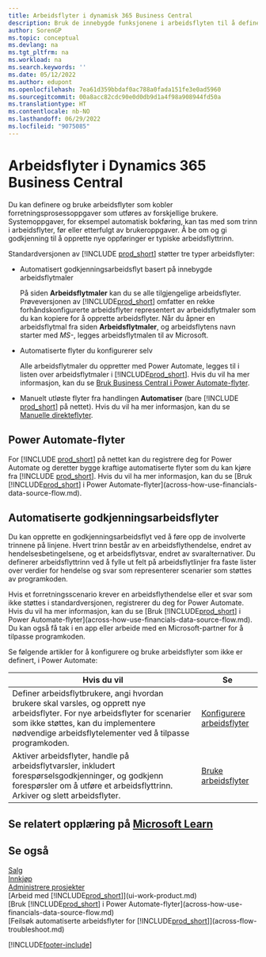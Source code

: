 ```yaml
---
title: Arbeidsflyter i dynamisk 365 Business Central
description: Bruk de innebygde funksjonene i arbeidsflyten til å definere godkjenningsarbeidsflyter til å supplere automatiserte arbeidsflyter basert på Power Automate. Du kan konfigurere trinn for å tildele oppgaver til forskjellige personer som en del av de ulike forretningsprosessoppgavene.
author: SorenGP
ms.topic: conceptual
ms.devlang: na
ms.tgt_pltfrm: na
ms.workload: na
ms.search.keywords: ''
ms.date: 05/12/2022
ms.author: edupont
ms.openlocfilehash: 7ea61d359bbdaf0ac788a0fada151fe3e0ad5960
ms.sourcegitcommit: 00a8acc82cdc90e0d0db9d1a4f98a908944fd50a
ms.translationtype: HT
ms.contentlocale: nb-NO
ms.lasthandoff: 06/29/2022
ms.locfileid: "9075085"
---
```

# <a name="workflows-in-dynamics-365-business-central"></a>Arbeidsflyter i Dynamics 365 Business Central

Du kan definere og bruke arbeidsflyter som kobler forretningsprosessoppgaver som utføres av forskjellige brukere. Systemoppgaver, for eksempel automatisk bokføring, kan tas med som trinn i arbeidsflyter, før eller etterfulgt av brukeroppgaver. Å be om og gi godkjenning til å opprette nye oppføringer er typiske arbeidsflyttrinn.  

Standardversjonen av [!INCLUDE [prod_short](includes/prod_short.md)] støtter tre typer arbeidsflyter:

* Automatisert godkjenningsarbeidsflyt basert på innebygde arbeidsflytmaler  

  På siden **Arbeidsflytmaler** kan du se alle tilgjengelige arbeidsflyter. Prøveversjonen av [!INCLUDE[prod_short](includes/prod_short.md)] omfatter en rekke forhåndskonfigurerte arbeidsflyter representert av arbeidsflytmaler som du kan kopiere for å opprette arbeidsflyter. Når du åpner en arbeidsflytmal fra siden **Arbeidsflytmaler**, og arbeidsflytens navn starter med *MS-*, legges arbeidsflytmalen til av Microsoft.  
* Automatiserte flyter du konfigurerer selv  

  Alle arbeidsflytmaler du oppretter med Power Automate, legges til i listen over arbeidsflytmaler i [!INCLUDE[prod_short](includes/prod_short.md)]. Hvis du vil ha mer informasjon, kan du se [Bruk Business Central i Power Automate-flyter](across-how-use-financials-data-source-flow.md).  
* Manuelt utløste flyter fra handlingen **Automatiser** (bare [!INCLUDE [prod_short](includes/prod_short.md)] på nettet). Hvis du vil ha mer informasjon, kan du se [Manuelle direkteflyter](across-how-use-financials-data-source-flow.md#manual-instant-flows).  

## <a name="power-automate-flows"></a>Power Automate-flyter

For [!INCLUDE [prod_short](includes/prod_short.md)] på nettet kan du registrere deg for Power Automate og deretter bygge kraftige automatiserte flyter som du kan kjøre fra [!INCLUDE [prod_short](includes/prod_short.md)]. Hvis du vil ha mer informasjon, kan du se [Bruk [!INCLUDE[prod_short](includes/prod_short.md)] i Power Automate-flyter](across-how-use-financials-data-source-flow.md).  

## <a name="automated-approval-workflows"></a>Automatiserte godkjenningsarbeidsflyter

Du kan opprette en godkjenningsarbeidsflyt ved å føre opp de involverte trinnene på linjene. Hvert trinn består av en arbeidsflythendelse, endret av hendelsesbetingelsene, og et arbeidsflytsvar, endret av svaralternativer. Du definerer arbeidsflyttrinn ved å fylle ut felt på arbeidsflytlinjer fra faste lister over verdier for hendelse og svar som representerer scenarier som støttes av programkoden.  

Hvis et forretningsscenario krever en arbeidsflythendelse eller et svar som ikke støttes i standardversjonen, registrerer du deg for Power Automate. Hvis du vil ha mer informasjon, kan du se [Bruk [!INCLUDE[prod_short](includes/prod_short.md)] i Power Automate-flyter](across-how-use-financials-data-source-flow.md). Du kan også få tak i en app eller arbeide med en Microsoft-partner for å tilpasse programkoden.  

Se følgende artikler for å konfigurere og bruke arbeidsflyter som ikke er definert, i Power Automate:  

|**Hvis du vil**|**Se**|  
|------------|-------------|  
|Definer arbeidsflytbrukere, angi hvordan brukere skal varsles, og opprett nye arbeidsflyter. For nye arbeidsflyter for scenarier som ikke støttes, kan du implementere nødvendige arbeidsflytelementer ved å tilpasse programkoden.|[Konfigurere arbeidsflyter](across-set-up-workflows.md)|  
|Aktiver arbeidsflyter, handle på arbeidsflytvarsler, inkludert forespørselsgodkjenninger, og godkjenn forespørsler om å utføre et arbeidsflyttrinn. Arkiver og slett arbeidsflyter.|[Bruke arbeidsflyter](across-use-workflows.md)|  

## <a name="see-related-training-at-microsoft-learn"></a>Se relatert opplæring på [Microsoft Learn](/learn/modules/create-workflows/)

## <a name="see-also"></a>Se også

[Salg](sales-manage-sales.md)  
[Innkjøp](purchasing-manage-purchasing.md)  
[Administrere prosjekter](projects-manage-projects.md)  
[Arbeid med [!INCLUDE[prod_short](includes/prod_short.md)]](ui-work-product.md)  
[Bruk [!INCLUDE[prod_short](includes/prod_short.md)] i Power Automate-flyter](across-how-use-financials-data-source-flow.md)  
[Feilsøk automatiserte arbeidsflyter for [!INCLUDE[prod_short](includes/prod_short.md)]](across-flow-troubleshoot.md)  


[!INCLUDE[footer-include](includes/footer-banner.md)]